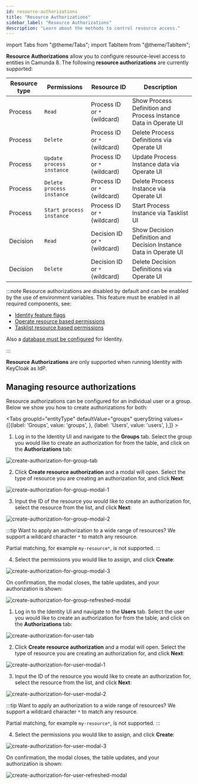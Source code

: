 ```yaml
---
id: resource-authorizations
title: "Resource Authorizations"
sidebar_label: "Resource Authorizations"
description: "Learn about the methods to control resource access."
---
```


import Tabs from "@theme/Tabs";
import TabItem from "@theme/TabItem";

**Resource Authorizations** allow you to configure resource-level access to entities in Camunda 8. The following **resource authorizations** are currently supported:

| Resource type | Permissions               | Resource ID                   | Description                                                       |
| ------------- | ------------------------- | ----------------------------- | ----------------------------------------------------------------- |
| Process       | `Read`                    | Process ID or `*` (wildcard)  | Show Process Definition and Process Instance Data in Operate UI   |
| Process       | `Delete`                  | Process ID or `*` (wildcard)  | Delete Process Definitions via Operate UI                         |
| Process       | `Update process instance` | Process ID or `*` (wildcard)  | Update Process Instance data via Operate UI                       |
| Process       | `Delete process instance` | Process ID or `*` (wildcard)  | Delete Process Instance via Operate UI                            |
| Process       | `Start process instance`  | Process ID or `*` (wildcard)  | Start Process Instance via Tasklist UI                            |
| Decision      | `Read`                    | Decision ID or `*` (wildcard) | Show Decision Definition and Decision Instance Data in Operate UI |
| Decision      | `Delete`                  | Decision ID or `*` (wildcard) | Delete Decision Definitions via Operate UI                        |

:::note
Resource authorizations are disabled by default and can be enabled by the use of environment variables. This feature must be enabled in all required components, see:

- [Identity feature flags](/self-managed/identity/deployment/configuration-variables/#feature-flags)
- [Operate resource based permissions](/self-managed/operate-deployment/operate-authentication/?authentication=identity#resource-based-permissions)
- [Tasklist resource based permissions](/self-managed/tasklist-deployment/tasklist-authentication/?authentication=identity#resource-based-permissions)

Also a [database must be configured](/self-managed/identity/miscellaneous/configuration-variables.md#database-configuration) for Identity.

:::

**Resource Authorizations** are only supported when running Identity with KeyCloak as IdP.

## Managing resource authorizations

Resource authorizations can be configured for an individual user or a group. Below we show you how to create authorizations
for both:

<Tabs groupId="entityType" defaultValue="groups" queryString values={[{label: 'Groups', value: 'groups', }, {label: 'Users', value: 'users', },]} >
<TabItem value="groups">

1. Log in to the Identity UI and navigate to the **Groups** tab. Select the group you would like to create an authorization for from the table, and click on the **Authorizations** tab:

![create-authorization-for-group-tab](../img/create-authorization-for-group-tab.png)

2. Click **Create resource authorization** and a modal will open. Select the type of resource you are creating an authorization for, and click **Next**:

![create-authorization-for-group-modal-1](../img/create-authorization-for-group-modal-1.png)

3. Input the ID of the resource you would like to create an authorization for, select the resource from the list, and click **Next**:

![create-authorization-for-group-modal-2](../img/create-authorization-for-group-modal-2.png)

:::tip
Want to apply an authorization to a wide range of resources? We support a wildcard character `*` to match any resource.

Partial matching, for example `my-resource*`, is not supported.
:::

4. Select the permissions you would like to assign, and click **Create**:

![create-authorization-for-group-modal-3](../img/create-authorization-for-group-modal-3.png)

On confirmation, the modal closes, the table updates, and your authorization is shown:

![create-authorization-for-group-refreshed-modal](../img/create-authorization-for-group-refreshed-table.png)

</TabItem>
<TabItem value="users">

1. Log in to the Identity UI and navigate to the **Users** tab. Select the user you would like to create an authorization for from the table, and click on the **Authorizations** tab:

![create-authorization-for-user-tab](../img/create-authorization-for-user-tab.png)

2. Click **Create resource authorization** and a modal will open. Select the type of resource you are creating an authorization for, and click **Next**:

![create-authorization-for-user-modal-1](../img/create-authorization-for-user-modal-1.png)

3. Input the ID of the resource you would like to create an authorization for, select the resource from the list, and click **Next**:

![create-authorization-for-user-modal-2](../img/create-authorization-for-user-modal-2.png)

:::tip
Want to apply an authorization to a wide range of resources? We support a wildcard character `*` to match any resource.

Partial matching, for example `my-resource*`, is not supported.
:::

4. Select the permissions you would like to assign, and click **Create**:

![create-authorization-for-user-modal-3](../img/create-authorization-for-user-modal-3.png)

On confirmation, the modal closes, the table updates, and your authorization is shown:

![create-authorization-for-user-refreshed-modal](../img/create-authorization-for-user-refreshed-table.png)

</TabItem>
</Tabs>
